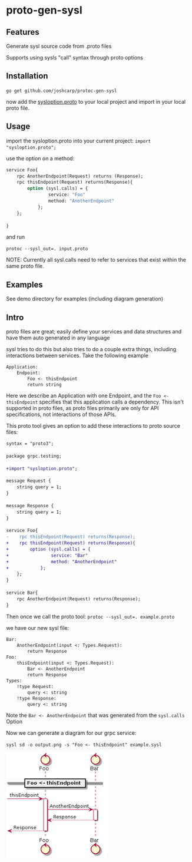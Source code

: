 # proto-gen-sysl

## Features 
Generate sysl source code from .proto files

Supports using sysls "call" syntax through proto options


## Installation

`go get github.com/joshcarp/protoc-gen-sysl`

now add the [sysloption.proto](/sysloption/sysloption.proto) to your local project and import in your local proto file.


## Usage
import the sysloption.proto into your current project:
`
import "sysloption.proto";
`

use the option on a method:
```proto
service Foo{
    rpc AnotherEndpoint(Request) returns (Response);
    rpc thisEndpoint(Request) returns(Response){
        option (sysl.calls) = {
                service: "Foo"
                method: "AnotherEndpoint"
            };
    };

}
```
and run

`protoc --sysl_out=. input.proto`

NOTE: Currently all sysl.calls need to refer to services that exist within the same proto file.


## Examples

See demo directory for examples (including diagram generation)

## Intro

proto files are great; easily define your services and data structures and have them auto generated in any language

sysl tries to do this but also tries to do a couple extra things, including interactions between services.
Take the following example
  
``` 
Application:
    Endpoint:
        Foo <- thisEndpoint
        return string
```

Here we describe an Application with one Endpoint, and the `Foo <- thisEndpoint` specifies that this application calls a dependency.
This isn't supported in proto files, as proto files primarily are only for API specifications, not interactions of those APIs. 

This proto tool gives an option to add these interactions to proto source files:

```diff 
syntax = "proto3";

package grpc.testing;

+import "sysloption.proto";

message Request {
    string query = 1;
}

message Response {
    string query = 1;
}

service Foo{
-    rpc thisEndpoint(Request) returns(Response);
+    rpc thisEndpoint(Request) returns(Response){
+        option (sysl.calls) = {
+                service: "Bar"
+                method: "AnotherEndpoint"
+            };
    };
}

service Bar{
    rpc AnotherEndpoint(Request) returns(Response);
}
```
Then once we call the proto tool:
`protoc --sysl_out=. example.proto`

we have our new sysl file:

```
Bar:
    AnotherEndpoint(input <: Types.Request):
        return Response
Foo:
    thisEndpoint(input <: Types.Request):
        Bar <- AnotherEndpoint
        return Response
Types:
    !type Request:
        query <: string
    !type Response:
        query <: string

```

Note the `Bar <- AnotherEndpoint` that was generated from the `sysl.calls` Option

Now we can generate a diagram for our grpc service:

`sysl sd -o output.png -s "Foo <- thisEndpoint" example.sysl`


![output](demo/output.png)
